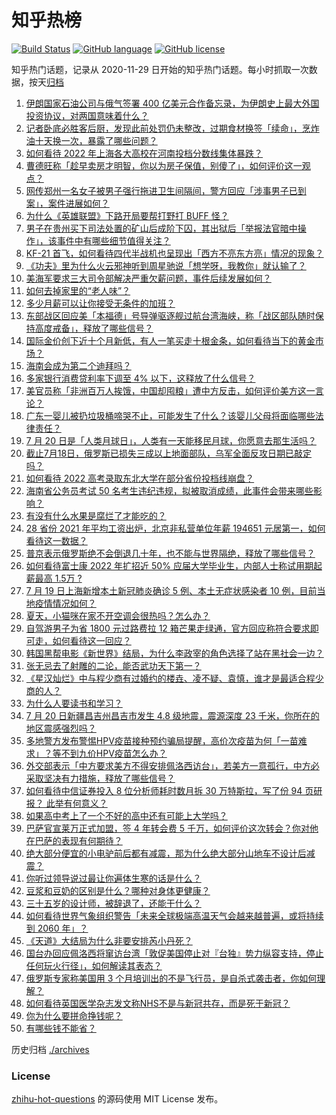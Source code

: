 # 知乎热榜
[![Build Status](https://github.com/ToWeLong/zhihu-hot-questions/workflows/CI/badge.svg)](https://github.com/ToWeLong/zhihu-hot-questions/actions)
[![GitHub language](https://img.shields.io/badge/language-golang-orange.svg)](https://golang.org/)
[![GitHub license](https://img.shields.io/github/license/ToWeLong/zhihu-hot-questions)](https://github.com/ToWeLong/zhihu-hot-questions/blob/main/LICENSE)

知乎热门话题，记录从 2020-11-29 日开始的知乎热门话题。每小时抓取一次数据，按天[归档](./archives)

<!-- BEGIN -->

1. [伊朗国家石油公司与俄气签署 400 亿美元合作备忘录，为伊朗史上最大外国投资协议，对两国意味着什么？](https://www.zhihu.com/question/544209402)
1. [记者卧底必胜客后厨，发现此前处罚仍未整改，过期食材换签「续命」，烹炸油十天换一次，暴露了哪些问题？](https://www.zhihu.com/question/544262421)
1. [如何看待 2022 年上海各大高校在河南投档分数线集体暴跌？](https://www.zhihu.com/question/544007620)
1. [曹德旺称「趁早卖房才明智，你以为房子保值，别傻了」，如何评价这一观点？](https://www.zhihu.com/question/544159808)
1. [网传郑州一名女子被男子强行拖进卫生间隔间，警方回应「涉事男子已到案」，案件进展如何？](https://www.zhihu.com/question/544225169)
1. [为什么《英雄联盟》下路开局要帮打野打 BUFF 怪？](https://www.zhihu.com/question/537846636)
1. [男子在贵州买下司法处置的矿山后成阶下囚，其出狱后「举报法官暗中操作」，该事件中有哪些细节值得关注？](https://www.zhihu.com/question/543972029)
1. [KF-21 首飞，如何看待四代半战机也呈现出「西方不亮东方亮」情况的现象？](https://www.zhihu.com/question/544196451)
1. [《功夫》里为什么火云邪神听到周星驰说「想学呀，我教你」就认输了？](https://www.zhihu.com/question/542063188)
1. [美海军要求三大司令部解决严重欠薪问题，事件后续发展如何？](https://www.zhihu.com/question/543820808)
1. [如何去掉家里的“老人味”？](https://www.zhihu.com/question/346492957)
1. [多少月薪可以让你接受无条件的加班？](https://www.zhihu.com/question/540755149)
1. [东部战区回应美「本福德」号导弹驱逐舰过航台湾海峡，称「战区部队随时保持高度戒备」，释放了哪些信号？](https://www.zhihu.com/question/544285583)
1. [国际金价创下近十个月新低，有人一笔买走十根金条，如何看待当下的黄金市场？](https://www.zhihu.com/question/544015415)
1. [海南会成为第二个迪拜吗？](https://www.zhihu.com/question/510119476)
1. [多家银行消费贷利率下调至 4% 以下，这释放了什么信号？](https://www.zhihu.com/question/543885256)
1. [美官员称「非洲百万人挨饿，中国却囤粮」遭中方反击，如何评价美方这一言论？](https://www.zhihu.com/question/544147124)
1. [广东一婴儿被扔垃圾桶啼哭不止，可能发生了什么？该婴儿父母将面临哪些法律责任？](https://www.zhihu.com/question/544133192)
1. [7 月 20 日是「人类月球日」，人类有一天能移民月球，你愿意去那生活吗？](https://www.zhihu.com/question/544140361)
1. [截止7月18日，俄罗斯已损失三成以上地面部队，乌军全面反攻日期已敲定吗？](https://www.zhihu.com/question/543950923)
1. [如何看待 2022 高考录取东北大学在部分省份投档线崩盘？](https://www.zhihu.com/question/544066274)
1. [海南省公务员考试 50 名考生违纪违规，拟被取消成绩，此事件会带来哪些影响？](https://www.zhihu.com/question/544178741)
1. [有没有什么水果是腐烂了才能吃的？](https://www.zhihu.com/question/543077189)
1. [28 省份 2021 年平均工资出炉，北京非私营单位年薪 194651 元居第一，如何看待这一数据？](https://www.zhihu.com/question/544278705)
1. [普京表示俄罗斯绝不会倒退几十年，也不能与世界隔绝，释放了哪些信号？](https://www.zhihu.com/question/544172237)
1. [如何看待富士康 2022 年扩招近 50% 应届大学毕业生，内部人士称试用期起薪最高 1.5万 ?](https://www.zhihu.com/question/544088834)
1. [7 月 19 日上海新增本土新冠肺炎确诊 5 例、本土无症状感染者 10 例，目前当地疫情情况如何？](https://www.zhihu.com/question/544263763)
1. [夏天，小猫咪在家不开空调会很热吗？怎么办？](https://www.zhihu.com/question/542896408)
1. [自驾游男子为省 1800 元过路费拉 12 箱芒果走绿通，官方回应称符合要求即可走，如何看待这一回应？](https://www.zhihu.com/question/543784862)
1. [韩国黑帮电影《新世界》结局，为什么李政宰的角色选择了站在黑社会一边？](https://www.zhihu.com/question/542062849)
1. [张无忌去了射雕的二论，能否武功天下第一？](https://www.zhihu.com/question/542630842)
1. [《星汉灿烂》中与程少商有过婚约的楼垚、凌不疑、袁慎，谁才是最适合程少商的人？](https://www.zhihu.com/question/543036894)
1. [为什么人要读书和学习？](https://www.zhihu.com/question/544107157)
1. [7 月 20 日新疆昌吉州昌吉市发生 4.8 级地震，震源深度 23 千米，你所在的地区震感强烈吗？](https://www.zhihu.com/question/544299882)
1. [多地警方发布警惕HPV疫苗接种预约骗局提醒，高价次疫苗为何「一苗难求」？等不到九价HPV疫苗怎么办？](https://www.zhihu.com/question/544185455)
1. [外交部表示「中方要求美方不得安排佩洛西访台」，若美方一意孤行，中方必采取坚决有力措施，释放了哪些信号？](https://www.zhihu.com/question/544162751)
1. [如何看待中信证券投入 8 位分析师耗时数月拆 30 万特斯拉，写了份 94 页研报？ 此举有何意义？](https://www.zhihu.com/question/543960733)
1. [如果高中考上了一个不好的高中还有可能上大学吗？](https://www.zhihu.com/question/544027495)
1. [巴萨官宣莱万正式加盟，签 4 年转会费 5 千万，如何评价这次转会？你对他在巴萨的表现有何期待？](https://www.zhihu.com/question/543680388)
1. [绝大部分便宜的小电驴前后都有减震，那为什么绝大部分山地车不设计后减震？](https://www.zhihu.com/question/539210351)
1. [你听过领导说过最让你遍体生寒的话是什么？](https://www.zhihu.com/question/321633612)
1. [豆浆和豆奶的区别是什么？哪种对身体更健康？](https://www.zhihu.com/question/542917414)
1. [三十五岁的设计师，被辞退了，还能干什么？](https://www.zhihu.com/question/532974419)
1. [如何看待世界气象组织警告「未来全球极端高温天气会越来越普遍，或将持续到 2060 年」？](https://www.zhihu.com/question/544286968)
1. [《天道》大结局为什么非要安排芮小丹死？](https://www.zhihu.com/question/59172810)
1. [国台办回应佩洛西将窜访台湾「敦促美国停止对『台独』势力纵容支持，停止任何玩火行径」，如何解读其表态？](https://www.zhihu.com/question/544196530)
1. [俄罗斯专家称美国用 3 个月培训出的不是飞行员，是自杀式袭击者，你如何理解？](https://www.zhihu.com/question/544186647)
1. [如何看待英国医学杂志发文称NHS不是与新冠共存，而是死于新冠？](https://www.zhihu.com/question/544194394)
1. [你为什么要拼命挣钱呢？](https://www.zhihu.com/question/544199582)
1. [有哪些钱不能省？](https://www.zhihu.com/question/424587774)

<!-- END -->

历史归档 [./archives](./archives)


### License
[zhihu-hot-questions](https://github.com/towelong/zhihu-hot-questions) 的源码使用 MIT License 发布。